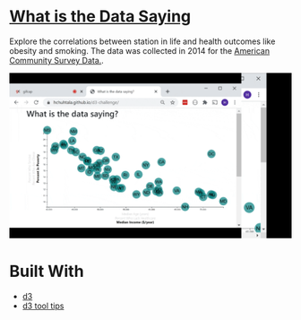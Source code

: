# [**What is the Data Saying**](https://hchuhtala.github.io/d3-challenge/)

Explore the correlations between station in life and health outcomes like obesity and smoking. The data was collected in 2014 for the [American Community Survey Data.](https://www.census.gov/acs/www/data/data-tables-and-tools/data-profiles/2014/).

![d3 recording](d3_recording.gif)

# Built With
* [d3](https://d3js.org/)
* [d3 tool tips](https://github.com/Caged)
